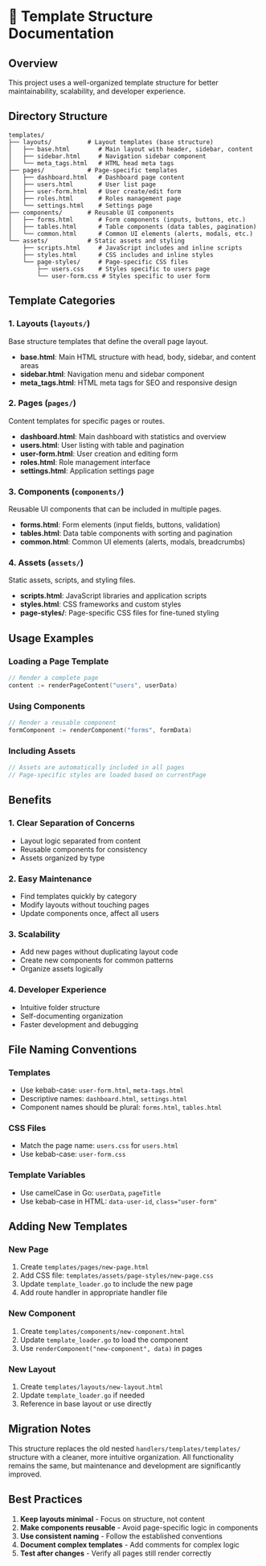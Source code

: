 # 📁 Template Structure Documentation

## Overview
This project uses a well-organized template structure for better maintainability, scalability, and developer experience.

## Directory Structure

```
templates/
├── layouts/          # Layout templates (base structure)
│   ├── base.html        # Main layout with header, sidebar, content
│   ├── sidebar.html     # Navigation sidebar component
│   └── meta_tags.html   # HTML head meta tags
├── pages/            # Page-specific templates
│   ├── dashboard.html   # Dashboard page content
│   ├── users.html       # User list page
│   ├── user-form.html   # User create/edit form
│   ├── roles.html       # Roles management page
│   └── settings.html    # Settings page
├── components/       # Reusable UI components
│   ├── forms.html       # Form components (inputs, buttons, etc.)
│   ├── tables.html      # Table components (data tables, pagination)
│   └── common.html      # Common UI elements (alerts, modals, etc.)
└── assets/           # Static assets and styling
    ├── scripts.html     # JavaScript includes and inline scripts
    ├── styles.html      # CSS includes and inline styles
    └── page-styles/     # Page-specific CSS files
        ├── users.css    # Styles specific to users page
        └── user-form.css # Styles specific to user form
```

## Template Categories

### 1. **Layouts** (`layouts/`)
Base structure templates that define the overall page layout.

- **base.html**: Main HTML structure with head, body, sidebar, and content areas
- **sidebar.html**: Navigation menu and sidebar component
- **meta_tags.html**: HTML meta tags for SEO and responsive design

### 2. **Pages** (`pages/`)
Content templates for specific pages or routes.

- **dashboard.html**: Main dashboard with statistics and overview
- **users.html**: User listing with table and pagination
- **user-form.html**: User creation and editing form
- **roles.html**: Role management interface
- **settings.html**: Application settings page

### 3. **Components** (`components/`)
Reusable UI components that can be included in multiple pages.

- **forms.html**: Form elements (input fields, buttons, validation)
- **tables.html**: Data table components with sorting and pagination
- **common.html**: Common UI elements (alerts, modals, breadcrumbs)

### 4. **Assets** (`assets/`)
Static assets, scripts, and styling files.

- **scripts.html**: JavaScript libraries and application scripts
- **styles.html**: CSS frameworks and custom styles
- **page-styles/**: Page-specific CSS files for fine-tuned styling

## Usage Examples

### Loading a Page Template
```go
// Render a complete page
content := renderPageContent("users", userData)
```

### Using Components
```go
// Render a reusable component
formComponent := renderComponent("forms", formData)
```

### Including Assets
```go
// Assets are automatically included in all pages
// Page-specific styles are loaded based on currentPage
```

## Benefits

### 1. **Clear Separation of Concerns**
- Layout logic separated from content
- Reusable components for consistency
- Assets organized by type

### 2. **Easy Maintenance**
- Find templates quickly by category
- Modify layouts without touching pages
- Update components once, affect all users

### 3. **Scalability**
- Add new pages without duplicating layout code
- Create new components for common patterns
- Organize assets logically

### 4. **Developer Experience**
- Intuitive folder structure
- Self-documenting organization
- Faster development and debugging

## File Naming Conventions

### Templates
- Use kebab-case: `user-form.html`, `meta-tags.html`
- Descriptive names: `dashboard.html`, `settings.html`
- Component names should be plural: `forms.html`, `tables.html`

### CSS Files
- Match the page name: `users.css` for `users.html`
- Use kebab-case: `user-form.css`

### Template Variables
- Use camelCase in Go: `userData`, `pageTitle`
- Use kebab-case in HTML: `data-user-id`, `class="user-form"`

## Adding New Templates

### New Page
1. Create `templates/pages/new-page.html`
2. Add CSS file: `templates/assets/page-styles/new-page.css`
3. Update `template_loader.go` to include the new page
4. Add route handler in appropriate handler file

### New Component
1. Create `templates/components/new-component.html`
2. Update `template_loader.go` to load the component
3. Use `renderComponent("new-component", data)` in pages

### New Layout
1. Create `templates/layouts/new-layout.html`
2. Update `template_loader.go` if needed
3. Reference in base layout or use directly

## Migration Notes

This structure replaces the old nested `handlers/templates/templates/` structure with a cleaner, more intuitive organization. All functionality remains the same, but maintenance and development are significantly improved.

## Best Practices

1. **Keep layouts minimal** - Focus on structure, not content
2. **Make components reusable** - Avoid page-specific logic in components  
3. **Use consistent naming** - Follow the established conventions
4. **Document complex templates** - Add comments for complex logic
5. **Test after changes** - Verify all pages still render correctly
